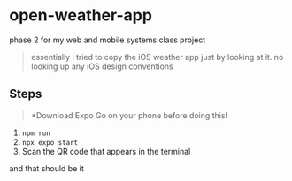 # open-weather-app

phase 2 for my web and mobile systems class project

> essentially i tried to copy the iOS weather app just by looking at it. no looking up any iOS design conventions

## Steps
> *Download Expo Go on your phone before doing this!
1. `npm run`
2. `npx expo start`
3. Scan the QR code that appears in the terminal

and that should be it
